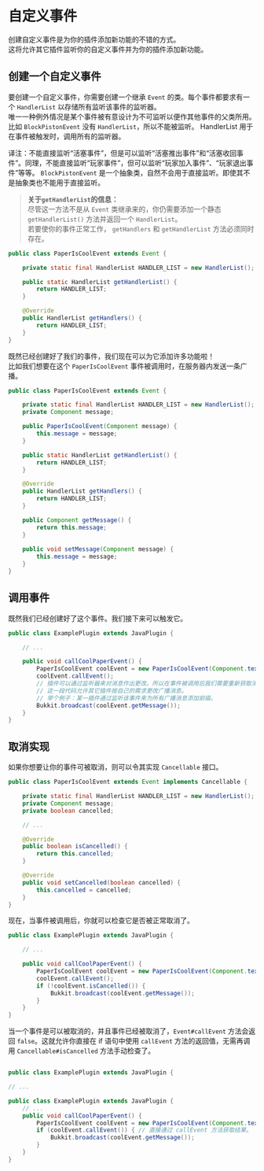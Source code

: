 # 自定义事件

创建自定义事件是为你的插件添加新功能的不错的方式。    
这将允许其它插件监听你的自定义事件并为你的插件添加新功能。

## 创建一个自定义事件

要创建一个自定义事件，你需要创建一个继承 `Event` 的类。每个事件都要求有一个 `HandlerList` 以存储所有监听该事件的监听器。  
唯一一种例外情况是某个事件被有意设计为不可监听以便作其他事件的父类所用。比如 `BlockPistonEvent` 没有 `HandlerList`，所以不能被监听。
HandlerList 用于在事件被触发时，调用所有的监听器。

译注：不能直接监听“活塞事件”，但是可以监听“活塞推出事件”和“活塞收回事件”。同理，不能直接监听“玩家事件”，但可以监听“玩家加入事件”、“玩家退出事件”等等。 `BlockPistonEvent` 是一个抽象类，自然不会用于直接监听。即使其不是抽象类也不能用于直接监听。

> **关于`getHandlerList`的信息：**  
> 尽管这一方法不是从 `Event` 类继承来的，你仍需要添加一个静态 `getHandlerList()` 方法并返回一个 `HandlerList`。  
> 若要使你的事件正常工作， `getHandlers` 和 `getHandlerList` 方法必须同时存在。  

```java
public class PaperIsCoolEvent extends Event {

    private static final HandlerList HANDLER_LIST = new HandlerList();

    public static HandlerList getHandlerList() {
        return HANDLER_LIST;
    }

    @Override
    public HandlerList getHandlers() {
        return HANDLER_LIST;
    }
}
```

既然已经创建好了我们的事件，我们现在可以为它添加许多功能啦！  
比如我们想要在这个 `PaperIsCoolEvent` 事件被调用时，在服务器内发送一条广播。

```java
public class PaperIsCoolEvent extends Event {

    private static final HandlerList HANDLER_LIST = new HandlerList();
    private Component message;

    public PaperIsCoolEvent(Component message) {
        this.message = message;
    }

    public static HandlerList getHandlerList() {
        return HANDLER_LIST;
    }

    @Override
    public HandlerList getHandlers() {
        return HANDLER_LIST;
    }

    public Component getMessage() {
        return this.message;
    }
    
    public void setMessage(Component message) {
        this.message = message;
    }
}
```

## 调用事件

既然我们已经创建好了这个事件。我们接下来可以触发它。  

```java
public class ExamplePlugin extends JavaPlugin {

    // ...

    public void callCoolPaperEvent() {
        PaperIsCoolEvent coolEvent = new PaperIsCoolEvent(Component.text("Paper is cool!"));
        coolEvent.callEvent();
        // 插件可以通过监听器来对消息作出更改。所以在事件被调用后我们需要重新获取消息内容。
        // 这一段代码允许其它插件按自己的需求更改广播消息。
        // 举个例子：某一插件通过监听该事件来为所有广播消息添加前缀。
        Bukkit.broadcast(coolEvent.getMessage());
    }
}
```

## 取消实现

如果你想要让你的事件可被取消，则可以令其实现 `Cancellable` 接口。

```java
public class PaperIsCoolEvent extends Event implements Cancellable {

    private static final HandlerList HANDLER_LIST = new HandlerList();
    private Component message;
    private boolean cancelled;

    // ...

    @Override
    public boolean isCancelled() {
        return this.cancelled;
    }

    @Override
    public void setCancelled(boolean cancelled) {
        this.cancelled = cancelled;
    }
}
```

现在，当事件被调用后，你就可以检查它是否被正常取消了。

```java
public class ExamplePlugin extends JavaPlugin {

    // ...

    public void callCoolPaperEvent() {
        PaperIsCoolEvent coolEvent = new PaperIsCoolEvent(Component.text("Paper is cool!"));
        coolEvent.callEvent();
        if (!coolEvent.isCancelled()) {
            Bukkit.broadcast(coolEvent.getMessage());
        }
    }
}
```
当一个事件是可以被取消的，并且事件已经被取消了，`Event#callEvent` 方法会返回 `false`。这就允许你直接在 if 语句中使用 `callEvent` 方法的返回值，无需再调用  `Cancellable#isCancelled` 方法手动检查了。  
  
```java

public class ExamplePlugin extends JavaPlugin {

// ...

public class ExamplePlugin extends JavaPlugin {
    // ...
    public void callCoolPaperEvent() {
        PaperIsCoolEvent coolEvent = new PaperIsCoolEvent(Component.text("Paper is cool!"));
        if (coolEvent.callEvent()) { // 直接通过 callEvent 方法获取结果。
            Bukkit.broadcast(coolEvent.getMessage());
        }
    }
}

```
